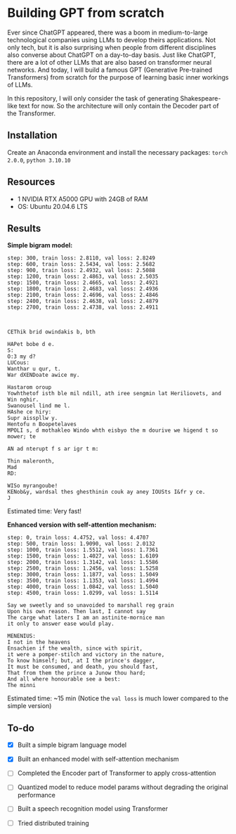 # Building GPT from scratch
Ever since ChatGPT appeared, there was a boom in medium-to-large technological companies using LLMs to develop theirs applications. Not only tech, but it is also surprising when people from different disciplines also converse about ChatGPT on a day-to-day basis. Just like ChatGPT, there are a lot of other LLMs that are also based on transformer neural networks. And today, I will build a famous GPT (Generative Pre-trained Transformers) from scratch for the purpose of learning basic inner workings of LLMs.

In this repository, I will only consider the task of generating Shakespeare-like text for now. So the architecture will only contain the Decoder part of the Transformer.

## Installation
Create an Anaconda environment and install the necessary packages: ```torch 2.0.0```, ```python 3.10.10```

## Resources
- 1 NVIDIA RTX A5000 GPU with 24GB of RAM
- OS: Ubuntu 20.04.6 LTS

## Results
**Simple bigram model:**
```step: 0, train loss: 4.7305, val loss: 4.7241
step: 300, train loss: 2.8110, val loss: 2.8249
step: 600, train loss: 2.5434, val loss: 2.5682
step: 900, train loss: 2.4932, val loss: 2.5088
step: 1200, train loss: 2.4863, val loss: 2.5035
step: 1500, train loss: 2.4665, val loss: 2.4921
step: 1800, train loss: 2.4683, val loss: 2.4936
step: 2100, train loss: 2.4696, val loss: 2.4846
step: 2400, train loss: 2.4638, val loss: 2.4879
step: 2700, train loss: 2.4738, val loss: 2.4911



CEThik brid owindakis b, bth

HAPet bobe d e.
S:
O:3 my d?
LUCous:
Wanthar u qur, t.
War dXENDoate awice my.

Hastarom oroup
Yowhthetof isth ble mil ndill, ath iree sengmin lat Heriliovets, and Win nghir.
Swanousel lind me l.
HAshe ce hiry:
Supr aisspllw y.
Hentofu n Boopetelaves
MPOLI s, d mothakleo Windo whth eisbyo the m dourive we higend t so mower; te

AN ad nterupt f s ar igr t m:

Thin maleronth,
Mad
RD:

WISo myrangoube!
KENob&y, wardsal thes ghesthinin couk ay aney IOUSts I&fr y ce.
J
```
Estimated time: Very fast!

**Enhanced version with self-attention mechanism:**
```
step: 0, train loss: 4.4752, val loss: 4.4707
step: 500, train loss: 1.9090, val loss: 2.0132
step: 1000, train loss: 1.5512, val loss: 1.7361
step: 1500, train loss: 1.4027, val loss: 1.6109
step: 2000, train loss: 1.3142, val loss: 1.5586
step: 2500, train loss: 1.2456, val loss: 1.5258
step: 3000, train loss: 1.1877, val loss: 1.5049
step: 3500, train loss: 1.1353, val loss: 1.4994
step: 4000, train loss: 1.0842, val loss: 1.5040
step: 4500, train loss: 1.0299, val loss: 1.5114

Say we sweetly and so unavoided to marshall reg grain
Upon his own reason. Then last, I cannot say
The carge what laters I am an astinite-mornice man
it only to answer ease would play.

MENENIUS:
I not in the heavens
Ensachien if the wealth, since with spirit,
it were a pomper-stilch and victory in the nature,
To know himself; but, at I the prince's dagger,
It must be consumed, and death, you should fast,
That from them the prince a Junow thou hard;
And all where honourable see a best:
The minni
```
Estimated time: ~15 min (Notice the `val loss` is much lower compared to the simple version)

## To-do
- [x] Built a simple bigram language model
- [x] Built an enhanced model with self-attention mechanism
- [ ] Completed the Encoder part of Transformer to apply cross-attention
- [ ] Quantized model to reduce model params without degrading the original performance
- [ ] Built a speech recognition model using Transformer
- [ ] Tried distributed training






